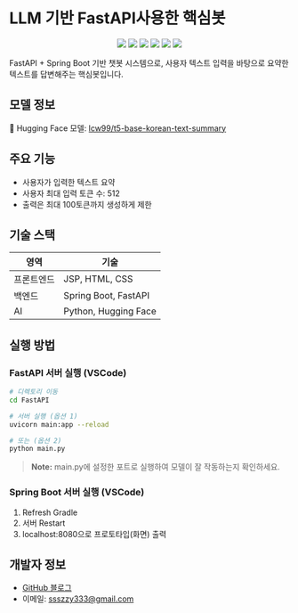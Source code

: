 # LLM 기반 FastAPI사용한 핵심봇

<p align="center">
  <img src="https://img.shields.io/badge/python-3776AB?style=for-the-badge&logo=python&logoColor=white" />
  <img src="https://img.shields.io/badge/java-007396?style=for-the-badge&logo=java&logoColor=white">
  <img src="https://img.shields.io/badge/fastapi-009688?style=for-the-badge&logo=fastapi&logoColor=white" />
  <img src="https://img.shields.io/badge/springboot-6DB33F?style=for-the-badge&logo=springboot&logoColor=white">
  <img src="https://img.shields.io/badge/huggingface-FF9A00?style=for-the-badge&logo=huggingface&logoColor=white" />
  <img src="https://img.shields.io/badge/github-181717?style=for-the-badge&logo=github&logoColor=white" />
</p>

FastAPI + Spring Boot 기반 챗봇 시스템으로, 사용자 텍스트 입력을 바탕으로 요약한 텍스트를 답변해주는 핵심봇입니다.

## 모델 정보
🤗 Hugging Face 모델: [lcw99/t5-base-korean-text-summary](https://huggingface.co/lcw99/t5-base-korean-text-summary)

## 주요 기능
- 사용자가 입력한 텍스트 요약
- 사용자 최대 입력 토큰 수: 512
- 출력은 최대 100토큰까지 생성하게 제한

## 기술 스택

| 영역       | 기술 |
|------------|------|
| 프론트엔드 | JSP, HTML, CSS |
| 백엔드     | Spring Boot, FastAPI |
| AI         | Python, Hugging Face |



## 실행 방법

### FastAPI 서버 실행 (VSCode)
```bash
# 디렉토리 이동
cd FastAPI

# 서버 실행 (옵션 1)
uvicorn main:app --reload

# 또는 (옵션 2)
python main.py
```
> **Note:** main.py에 설정한 포트로 실행하여 모델이 잘 작동하는지 확인하세요.

### Spring Boot 서버 실행 (VSCode)
1. Refresh Gradle
2. 서버 Restart
3. localhost:8080으로 프로토타입(화면) 출력


## 개발자 정보
- [GitHub 블로그](https://ssuuoo12.github.io/)
- 이메일: ssszzy333@gmail.com
